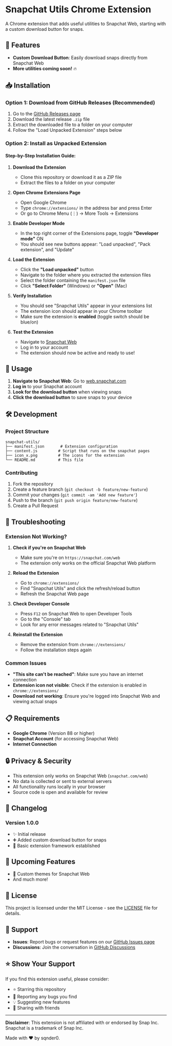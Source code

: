 # Snapchat Utils Chrome Extension

A Chrome extension that adds useful utilities to Snapchat Web, starting with a custom download button for snaps.

## 🚀 Features

- **Custom Download Button**: Easily download snaps directly from Snapchat Web
- **More utilities coming soon!** 🔥

## 📥 Installation

### Option 1: Download from GitHub Releases (Recommended)

1. Go to the [GitHub Releases page](https://github.com/sqnder0/snap-utils/releases)
2. Download the latest release `.zip` file
3. Extract the downloaded file to a folder on your computer
4. Follow the "Load Unpacked Extension" steps below

### Option 2: Install as Unpacked Extension

#### Step-by-Step Installation Guide:

1. **Download the Extension**

   - Clone this repository or download it as a ZIP file
   - Extract the files to a folder on your computer

2. **Open Chrome Extensions Page**

   - Open Google Chrome
   - Type `chrome://extensions/` in the address bar and press Enter
   - Or go to Chrome Menu (⋮) → More Tools → Extensions

3. **Enable Developer Mode**

   - In the top right corner of the Extensions page, toggle **"Developer mode"** ON
   - You should see new buttons appear: "Load unpacked", "Pack extension", and "Update"

4. **Load the Extension**

   - Click the **"Load unpacked"** button
   - Navigate to the folder where you extracted the extension files
   - Select the folder containing the `manifest.json` file
   - Click **"Select Folder"** (Windows) or **"Open"** (Mac)

5. **Verify Installation**

   - You should see "Snapchat Utils" appear in your extensions list
   - The extension icon should appear in your Chrome toolbar
   - Make sure the extension is **enabled** (toggle switch should be blue/on)

6. **Test the Extension**
   - Navigate to [Snapchat Web](https://web.snapchat.com)
   - Log in to your account
   - The extension should now be active and ready to use!

## 🎯 Usage

1. **Navigate to Snapchat Web**: Go to [web.snapchat.com](https://web.snapchat.com)
2. **Log in** to your Snapchat account
3. **Look for the download button** when viewing snaps
4. **Click the download button** to save snaps to your device

## 🛠️ Development

### Project Structure

```
snapchat-utils/
├── manifest.json       # Extension configuration
├── content.js         # Script that runs on the snapchat pages
├── icon_x.png         # The icons for the extension
└── README.md          # This file
```

### Contributing

1. Fork the repository
2. Create a feature branch (`git checkout -b feature/new-feature`)
3. Commit your changes (`git commit -am 'Add new feature'`)
4. Push to the branch (`git push origin feature/new-feature`)
5. Create a Pull Request

## 🔧 Troubleshooting

### Extension Not Working?

1. **Check if you're on Snapchat Web**

   - Make sure you're on `https://snapchat.com/web`
   - The extension only works on the official Snapchat Web platform

2. **Reload the Extension**

   - Go to `chrome://extensions/`
   - Find "Snapchat Utils" and click the refresh/reload button
   - Refresh the Snapchat Web page

3. **Check Developer Console**

   - Press `F12` on Snapchat Web to open Developer Tools
   - Go to the "Console" tab
   - Look for any error messages related to "Snapchat Utils"

4. **Reinstall the Extension**
   - Remove the extension from `chrome://extensions/`
   - Follow the installation steps again

### Common Issues

- **"This site can't be reached"**: Make sure you have an internet connection
- **Extension icon not visible**: Check if the extension is enabled in `chrome://extensions/`
- **Download not working**: Ensure you're logged into Snapchat Web and viewing actual snaps

## 📋 Requirements

- **Google Chrome** (Version 88 or higher)
- **Snapchat Account** (for accessing Snapchat Web)
- **Internet Connection**

## 🔒 Privacy & Security

- This extension only works on Snapchat Web (`snapchat.com/web`)
- No data is collected or sent to external servers
- All functionality runs locally in your browser
- Source code is open and available for review

## 📝 Changelog

### Version 1.0.0

- ✨ Initial release
- ➕ Added custom download button for snaps
- 🔧 Basic extension framework established

## 🚧 Upcoming Features

- 🎨 Custom themes for Snapchat Web
- And much more!

## 📄 License

This project is licensed under the MIT License - see the [LICENSE](LICENSE) file for details.

## 🤝 Support

- **Issues**: Report bugs or request features on our [GitHub Issues page](https://github.com/sqnder0/snap-utils/issues)
- **Discussions**: Join the conversation in [GitHub Discussions](https://github.com/sqnder0/snap-utils/discussions)

## ⭐ Show Your Support

If you find this extension useful, please consider:

- ⭐ Starring this repository
- 🐛 Reporting any bugs you find
- 💡 Suggesting new features
- 📢 Sharing with friends

---

**Disclaimer**: This extension is not affiliated with or endorsed by Snap Inc. Snapchat is a trademark of Snap Inc.

Made with ❤️ by sqnder0.
